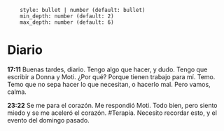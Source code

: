 ```toc
    style: bullet | number (default: bullet)
    min_depth: number (default: 2)
    max_depth: number (default: 6)
```
# Diario
**17:11** Buenas tardes, diario. Tengo algo que hacer, y dudo. Tengo que escribir a Donna y Moti. ¿Por qué? Porque tienen trabajo para mí. Temo. Temo que no sepa hacer lo que necesitan, o hacerlo mal. Pero vamos, calma.

**23:22** Se me para el corazón. Me respondió Moti. Todo bien, pero siento miedo y se me aceleró el corazón. #Terapia. Necesito recordar esto, y el evento del domingo pasado.
